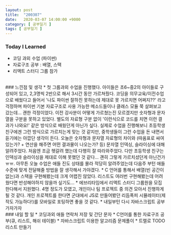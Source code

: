 ```yaml
---
layout: post
title:  "200307"
date:   2020-03-07 14:00:00 +9000
category: [ 공부일기 ]
tags: [ 공부일기 ]
---
```


### Today I Learned
* 코딩 과외 수업 (파이썬)
* 자료구조 공부 : 배열, 스택
* 리액트 스터디 그룹 참가

<br>
### 느낀점 및 생각
* 첫 그룹과외 수업을 진행했다. 아이들은 초6~중2의 아이들로 구성되어 있고, 2,3명씩 2반으로 해서 3시간 동안 가르쳐줬다. 코딩을 의무교육/이전수업으로 배웠다고 들어서 '나도 파이썬 잘하진 못하는데 제대로 못 가르치면 어쩌지??' 라고 걱정하며 파이썬 기본 자료구조로 사용 가능한 메소드들이나 클래스 모듈 쭉 살펴보고 갔는데... 괜한 걱정이었다. 이전 강사분이 어떻게 가르쳤는진 모르겠지만 숫자형과 문자열을 구분을 못하고 있었다. 별도의 자료형 구분 없이 '이런식으로 코드를 치면 이런 결과가 나와요!' 같은 방식으로 배웠던게 아닌가 싶다. 실제로 수업을 진행해보니 초등학생 친구에겐 그런 방식으로 가르치는게 맞는 것 같지만, 중학생들이 그런 수업을 돈 내면서 듣기에는 아깝단 생각이 든다. 오늘은 숫자형과 문자열 자료형의 차이와 (따옴표로 싸여 있는가? + 연산을 해주면 어떤 결과물이 나오는가? 등) 문자열 인덱싱, 슬라이싱에 대해 알려주었다. 처음엔 조금 헷갈려 했는데 다행히 잘 따라와주었다. 다만 초등학생 친구는 인덱싱과 슬라이싱을 제대로 이해 못했던 것 같다... 괜히 그렇게 가르치셨던게 아닌건가 ㅠㅠ. 아무튼 오늘 수업은 애들 진도 상태를 몰라 적당히 알려주었는데 다음주 부턴 애들 수준에 맞게 전달해줄 방법을 잘 생각해서 가야겠다.
* C 언어를 통해서 배열(빈 공간이 없는)과 스택을 구현해봤는데 크게 어렵진 않았다. 리스트도 여러번 구현해봤는데 어려웠다면 반성해야하지 않을까 싶기도...
* 에브리타임에서 리액트 스터디 그룹원을 모집한다해서 지원했다. 4명 정도가 모였고, 개인이나 팀 프로젝트 중 의견 모아서 진행하게 될 것 같다. 개인 프로젝트를 한다면 군대에서 JS로 만들어봤던 리듬폭피 시뮬레이터(제작도 가능하다!)를 모바일로 포팅하면 좋을 것 같다.
* 내일부턴 다시 자바스크립트 공부 가자가자

<br>
### 내일 할 일
* 코딩과외 애들 연락처 저장 및 간단 문자
* C언어를 통한 자료구조 공부(큐, 리스트, 해쉬 테이블)
* 자바스크립트 이용한 알고리즘 문제풀이
* 트렐로 TODO 리스트 만들기